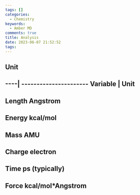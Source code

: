 ```yaml
---
tags: []
categories:
  - Chemistry
keywords:
  - Amber MD
comments: true
title: Analysis
date: 2023-06-07 21:52:52
tags:
---
```



## Unit

----| ----------------------
Variable | Unit 
-------
Length Angstrom
-----------
Energy kcal/mol
-----------
Mass AMU
--------------
Charge electron
-------------
Time ps (typically)
---------
Force kcal/mol*Angstrom
-------------